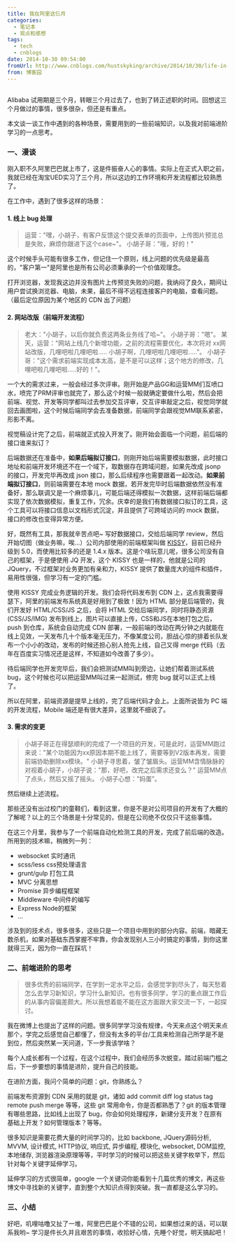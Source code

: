 ```yaml
---
title: 我在阿里这仨月
categories:
  - 笔记本
  - 观点和感想
tags:
  - tech
  - cnblogs
date: 2014-10-30 09:54:00
fromUrl: http://www.cnblogs.com/hustskyking/archive/2014/10/30/life-in-alibaba.html
from: 博客园
---
```



<h2 id="_1"><a class="headeranchor-link" name="user-content-_1" href="#_1"></a></h2>
<p>Alibaba 试用期是三个月，转眼三个月过去了，也到了转正述职的时间。回想这三个月做过的事情，很多很杂，但还是有重点。</p>
<p>本文谈一谈工作中遇到的各种场景，需要用到的一些前端知识，以及我对前端进阶学习的一点思考。</p>
<h3 id="_2"><a class="headeranchor-link" name="user-content-_2" href="#_2"></a>一、漫谈</h3>
<p>刚入职不久阿里巴巴就上市了，这是件振奋人心的事情。实际上在正式入职之前，我就已经在淘宝UED实习了三个月，所以这边的工作环境和开发流程都比较熟悉了。</p>
<p>在工作中，遇到了很多这样的场景：</p>
<h4 id="1-bug"><a class="headeranchor-link" name="user-content-1-bug" href="#1-bug"></a>1. 线上 bug 处理</h4>
<blockquote>
<p>运营："嘿，小胡子，有客户反馈这个提交表单的页面中，上传图片预览总是失败，麻烦你跟进下这个case~"。
小胡子哥："哦，好的！"</p>

</blockquote>
<p>这个时候手头可能有很多工作，但记住一个原则，线上问题的优先级是最高的，"客户第一"是阿里也是所有公司必须秉承的一个价值观理念。</p>
<p>打开浏览器，发现我这边并没有图片上传预览失败的问题，我纳闷了良久，期间让用户尝试换浏览器、电脑，未果，最后不得不远程连接客户的电脑，查看问题。（最后定位原因为某个地区的 CDN 出了问题）</p>
<h4 id="2"><a class="headeranchor-link" name="user-content-2" href="#2"></a>2. 网站改版（前端开发流程）</h4>
<blockquote>
<p>老大："小胡子，以后你就负责这两条业务线了哈~"。
小胡子哥："嗯"。
某天，运营："网站上线几个新增功能，之前的流程需要优化，本次将对 xx网站改版，几哩吧啦几哩吧啦..... 小胡子啊，几哩吧啦几哩吧啦....."。
小胡子哥："这个需求前端实现成本太高，是不是可以这样；这个地方的修改，几哩吧啦几哩吧啦.....好的！"。</p>

</blockquote>
<p>一个大的需求过来，一般会经过多次评审。刚开始是产品GG和运营MM们互喷口水，喷完了PRM评审也就完了，那么这个时候一般就确定要做什么啦，然后会把前端、视觉、开发等同学都叫过去参加交互评审，交互评审敲定之后，视觉同学就回去画图啦，这个时候后端同学会去准备数据，前端同学会跟视觉MM联系紧密，形影不离。</p>
<p>视觉稿设计完了之后，前端就正式投入开发了。刚开始会面临一个问题，前后端的接口谁来拟订？</p>
<p>后端数据还在准备中，<strong>如果后端拟订接口</strong>，则刚开始后端需要模拟数据，此时接口地址和前端开发环境还不在一个域下，取数据存在跨域问题，如果先改成 jsonp 的接口，开发完毕再改成 json 接口，那么后续程序也需要跟着一起改动。<strong>如果前端拟订接口</strong>，则前端需要在本地 mock 数据，若开发完毕时后端数据依然没有准备好，那么联调又是一个麻烦事儿，可能后端还得模拟一次数据，这样前端后端都实现了依次数据模拟，重复工作，冗余。庆幸的是我们有数据接口拟订的工具，这个工具可以将接口信息以文档形式沉淀，并且提供了可跨域访问的 mock 数据，接口的修改也变得异常方便。</p>
<p>好，既然有工具，那我就辛苦点吧~ 写好数据接口，交给后端同学 review，然后开始切图（做业务嘛，唉...）公司内部使用的前端框架叫做 <a href="http://docs.kissyui.com/5.0/">KISSY</a>，目前已经升级到 5.0，而使用比较多的还是 1.4.x 版本。这是个啥玩意儿呢，很多公司没有自己的框架，于是便使用 JQ 开发，这个 KISSY 也是一样的，他就是公司的 JQuery，不过框架对业务更加有亲和力，KISSY 提供了数量庞大的组件和插件，易用性很强，但学习有一定的门槛。</p>
<p>使用 KISSY 完成业务逻辑的开发。我们会将代码发布到 CDN 上，这点我需要得瑟下，阿里的前端发布系统真是好用到了极致！因为 HTML 部分是后端管的，我们开发好 HTML/CSS/JS 之后，会将 HTML 交给后端同学，同时将静态资源 (CSS/JS/IMG) 发布到线上，图片可以直接上传，CSS和JS在本地打包之后，push 到仓库，系统会自动完成 CDN 部署，一般前端的改动在两分钟之内就能在线上见效，一天发布几十个版本毫无压力，不像某度公司，胆战心惊的排着长队发布一个小小的改动，发布的时候还担心别人抢先上线，自己又得 merge 代码（去年在百度实习情况还是这样，不知道如今改善了多少）。</p>
<p>待后端同学也开发完毕后，我们会把测试MM叫到旁边，让她们帮着测试系统bug，这个时候也可以把运营MM叫过来一起测试，修完 bug 就可以正式上线了。</p>
<p>所以在阿里，前端资源是提早上线的，完了后端代码才会上。上面所说皆为 PC 端的开发流程，Mobile 端还是有很大差异，这里就不细说了。</p>
<h4 id="3"><a class="headeranchor-link" name="user-content-3" href="#3"></a>3. 需求的变更</h4>
<blockquote>
<p>小胡子哥正在得瑟顺利的完成了一个项目的开发，可是此时，运营MM跑过来说："某个功能因为xx原因本期不能上线了，需要等到V2版本再发，需要前端协助删除xx模块。"
小胡子寻思着，皱了皱眉头。运营MM含情脉脉的对视着小胡子，小胡子说："那，好吧，改完之后需求还变么？"
运营MM点了点头，然后又摇了摇头。
小胡子心想："妈蛋"。</p>

</blockquote>
<p>然后继续上述流程。</p>
<p>那些还没有出过校门的童鞋们，看到这里，你是不是对公司项目的开发有了大概的了解呢？以上的三个场景是十分常见的，但是在公司绝不仅仅只干这些事情。</p>
<p>在这三个月里，我参与了一个前端自动化检测工具的开发，完成了前后端的改造。所用到的技术嘛，稍微列一列：</p>
<ul>
<li>websocket 实时通讯</li>
<li>scss/less css预处理语言</li>
<li>grunt/gulp 打包工具</li>
<li>MVC 分离思想</li>
<li>Promise 异步编程框架</li>
<li>Middleware 中间件的编写</li>
<li>Express Node的框架</li>
<li>...</li>

</ul>
<p>涉及到的技术点，很多很多，这些只是一个项目中用到的部分内容。前端，暗藏无数杀机，如果对基础东西掌握不牢靠，你会发现别人三小时搞定的事情，到你这里就得三天，因为你一直在踩坑！</p>
<h3 id="_3"><a class="headeranchor-link" name="user-content-_3" href="#_3"></a>二、前端进阶的思考</h3>
<blockquote>
<p>很多优秀的前端同学，在学到一定水平之后，会感觉学到尽头了，每天愁着怎么去学习新知识，学习什么新知识。也有很多同学，学习的重点跟工作后的从事内容偏差颇大。所以我想着能不能在这方面跟大家交流一下，一起探讨。</p>

</blockquote>
<p>我在微博上也提出了这样的问题。很多同学学习没有规律，今天来点这个明天来点那个，学完之后感觉自己都懂了，但没有太多的平台/工具来检测自己所学是不是到位，然后突然某一天问道，下一步我该学啥？</p>
<p>每个人成长都有一个过程，在这个过程中，我们会经历多次蜕变。踏过前端门槛之后，下一步要想的事情是进阶，提升自己的技能。</p>
<p>在进阶方面，我问个简单的问题：git，你熟练么？</p>
<p>前端发布资源到 CDN 采用的就是 git，诸如 add commit diff log status tag remote push merge 等等，这些 git 常用命令，你是否都熟悉了？git 的版本管理有哪些思路，比如线上出现了 bug，你会如何处理程序，新建分支开发？在原有基础上开发？如何管理版本？等等。</p>
<p>很多知识是需要花费大量的时间学习的，比如 backbone, JQuery源码分析, MVVM, 设计模式, HTTP协议, 响应式, 异步编程, 模块化, websocket, DOM监控, 本地储存, 浏览器渲染原理等等，平时学习的时候可以把这些关键字枚举下，然后针对每个关键字延伸学习。</p>
<p>延伸学习的方式很简单，google 一个关键词你能看到十几篇优秀的博文，再这些博文中寻找新的关键字，直到整个大知识点得到突破。我一直都是这么学习的。</p>
<h3 id="_4"><a class="headeranchor-link" name="user-content-_4" href="#_4"></a>三、小结</h3>
<p>好吧，叽哩咕噜又扯了一堆，阿里巴巴是个不错的公司，如果想过来的话，可以联系我哟~ 学习是件长久并且艰苦的事情，收拾好心情，先睡个好觉，明天搞起吧！</p>

